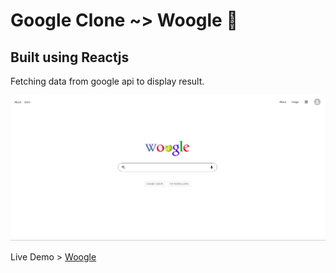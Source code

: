 # Google Clone ~> Woogle 🚀

## Built using Reactjs

Fetching data from google api to display result.

![Google clone](woogle.png)

Live Demo > [Woogle](https://woogleclone.netlify.app/)
